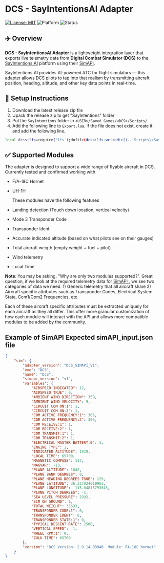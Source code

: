 # DCS - SayIntentionsAI Adapter

[![License: MIT](https://img.shields.io/badge/License-MIT-yellow.svg)](https://github.com/papiplanes/sayintentions-dcs-adapter/blob/main/LICENSE)
![Platform](https://img.shields.io/badge/platform-DCS-blue)
![Status](https://img.shields.io/badge/status-active-brightgreen)

## ✈️ Overview

**DCS - SayIntentionsAI Adapter** is a lightweight integration layer that exports live telemetry data from **Digital Combat Simulator (DCS)** to the [SayIntentions.AI](https://www.sayintentions.ai/) platform using their [SimAPI](https://sayintentionsai.freshdesk.com/support/solutions/articles/154000221017-simapi-developer-howto-integrating-sayintentions-ai-with-any-flight-simulator).

SayIntentions.AI provides AI-powered ATC for flight simulators — this adapter allows DCS pilots to tap into that realism by transmitting aircraft position, heading, altitude, and other key data points in real-time.

## 🔧 Setup Instructions

1. Download the latest release zip file
2. Upack the release zip to get "SayIntentions" folder
3. Put the `SayIntentions` folder in `<USER>/Saved Games/<DCS>/Scripts/`
4. Add the following line to `Export.lua`. If the file does not exist, create it and add the following line. 

```bash
local dcssilfs=require('lfs');dofile(dcssilfs.writedir()..'Scripts\\SayIntentions\\connector.lua')
```

## ✅ Supported Modules

The adapter is designed to support a wide range of flyable aircraft in DCS. Currently tested and confirmed working with:

- F/A-18C Hornet
- UH-1H

  These modules have the following features
- Landing detection (Touch down location, vertical velocity)
- Mode 3 Transponder Code
- Transponder Ident
- Accurate indicated altitude (based on what pilots see on their gauges)
- Total aircraft weigth (empty weight + fuel + pilot)
- Wind telemetry
- Local Time

**Note**: You may be asking, "Why are only two modules supported?". Great question, if we look at the required telemetry data for [SimAPI ](https://portal.sayintentions.ai/simapi/v1/input_variables.txt), we see two categories of data we need. 1) Generic telemetry that all aircraft share 2) Aircraft specific attributes such as Transponder Codes, Electrical System State, Com1/Com2 Frequencies, etc. 

Each of these aircraft specific attributes must be extracted uniquely for each aircraft as they all differ. This offer more granular customization of how each module will interact with the API and allows more compatible modules to be added by the community. 

## Example of SimAPI Expected simAPI_input.json file

```json
{
    "sim": {
        "adapter_version": "DCS_SIMAPI_V1",
        "exe": "DCS",
        "name": "DCS",
        "simapi_version": "v1",
        "variables": {
            "AIRSPEED INDICATED": 12,
            "AIRSPEED TRUE": 0,
            "AMBIENT WIND DIRECTION": 359,
            "AMBIENT WIND VELOCITY": 9,
            "CIRCUIT COM ON:1": 1,
            "CIRCUIT COM ON:2": 1,
            "COM ACTIVE FREQUENCY:1": 305,
            "COM ACTIVE FREQUENCY:2": 305,
            "COM RECEIVE:1": 1,
            "COM RECEIVE:2": 1,
            "COM TRANSMIT:1": 1,
            "COM TRANSMIT:2": 1,
            "ELECTRICAL MASTER BATTERY:0": 1,
            "ENGINE TYPE": 1,
            "INDICATED ALTITUDE": 1820,
            "LOCAL TIME": 65700,
            "MAGNETIC COMPASS": 117,
            "MAGVAR": -13,
            "PLANE ALTITUDE": 1848,
            "PLANE BANK DEGREES": 0,
            "PLANE HEADING DEGREES TRUE": 129,
            "PLANE LATITUDE": 36.227024019983,
            "PLANE LONGITUDE": -115.04815793843,
            "PLANE PITCH DEGREES": -1,
            "SEA LEVEL PRESSURE": 2992,
            "SIM ON GROUND": 1,
            "TOTAL WEIGHT": 35633,
            "TRANSPONDER CODE:1": 0,
            "TRANSPONDER IDENT": 0,
            "TRANSPONDER STATE:1": 0,
            "TYPICAL DESCENT RATE": 2500,
            "VERTICAL SPEED": -1,
            "WHEEL RPM:1": 0,
            "ZULU TIME": 65700
        },
        "version": "DCS Version: 2.9.14.83940  Module: FA-18C_hornet"
    }
}
```
